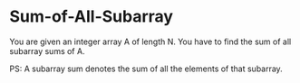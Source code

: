 # Sum-of-All-Subarray
You are given an integer array A of length N.
You have to find the sum of all subarray sums of A.

PS: A subarray sum denotes the sum of all the elements of that subarray.
